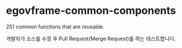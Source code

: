 # egovframe-common-components
 251 common functions that are reusable.

개발자가 소스를 수정 후 Pull Request(Merge Request)를 하는 테스트합니다.
